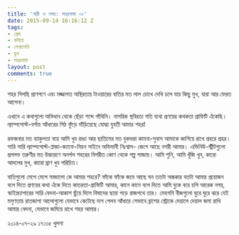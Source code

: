 ```yaml
---
title: 'নারী ও নগর: শহরনামা ০০'
date: 2015-09-14 16:16:12 Z
tags:
- প্রেম
- কবিতা
- লেখালেখি
- ডুব
- শহরনামা
layout: post
comments: true
---
```


শহর গিলছি প্রাণপণে
এবং মজ্জাগত অস্থিরতায়
টাওয়ারের বাতির মত লাল চোখে দেখি
চলে যায় কিছু মুখ,
যারা আর ফেরত আসেনা।

এখানে এ কথাগুলো
অভিধান থেকে ছেঁড়া শব্দে গাঁথিনি।
নাগরিক স্থবিরতা
গতি ব্যথা প্রণয়ের কথকতা
গ্রাফিটি এঁকেছি।
ল্যাম্পপোস্ট-বর্শায় আঁধারের পিঠ ফুঁড়ে
দাঁড়িয়েছে যোদ্ধা যুবতী
আমার শহর!

রক্তজবার মত ব্যাকুলতা বয়ে
আমি খুব রাঙা আর
ছাতিমের মত
বুকভরা কামনা-সুবাস
আমাকে জাগিয়ে রাখে প্রহরে প্রহর।
সারি সারি ল্যাম্পপোস্ট-প্লাজা-ক্যাফে-নিয়ন সাইনে
অভিমানী নিঃশ্বাস-
জেগে আছে নগরী আমার।
এভিনিউ-স্ট্রীটগুলো প্রগলভ তরুণীর মত
উচ্চারণে অনর্গল
শহরের বিপরীত কোণ থেকে গল্প সাজায়।
আমি শুনি,
আমি খুঁজি খুব,
কারো আদলের মুখ,
কারো ঘ্রাণ খুব পরিচিত।

বাতিগুলো মেপে মেপে
সাজালো কে আমার শহরে?
ফাঁকে ফাঁকে জমে আছে ঘন
ততটা অন্ধকার
যতটা আমার প্রয়োজন
বলে দিতে প্রণয়ের কথা
এঁকে দিতে কাতরতা-গ্রাফিটি আমার,
কানে কানে বলে দিতে
আমি বুকে বয়ে চলি আরেক নগর,
স্কাইস্ক্র্যাপারের সারি
বেদনা-আকাশ ছুঁয়ে দিলে
বিষাদের ছায়া পড়ে
রাজপথে তার।
মেহগনি বীজগুলো
ঘুরে ঘুরে ঝরে যেই মসৃণতায়
রাতজাগা আলোগুলো
যেভাবে কেটেছে দাগ পেলব আঁধারে
সেভাবে ব্রাশের স্ট্রোকে দেয়ালে দেয়াল
জমা রাখি আমার বেদনা,
যেভাবে জমিয়ে রাখে শহর আমার।

২০১৪-০৭-২৯ ১৭:৩৫
খুলনা
